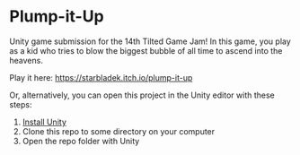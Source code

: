 # Plump-it-Up
Unity game submission for the 14th Tilted Game Jam! In this game, you play as a kid who tries to blow the biggest bubble of all time to ascend into the heavens.

Play it here: https://starbladek.itch.io/plump-it-up

Or, alternatively, you can open this project in the Unity editor with these steps:
1. [Install Unity](https://unity.com/)
2. Clone this repo to some directory on your computer
3. Open the repo folder with Unity
